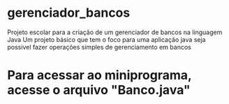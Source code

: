 # gerenciador_bancos
Projeto escolar para a criação de um gerenciador de bancos na linguagem Java
Um projeto básico que tem o foco para uma aplicação java seja possivel fazer operações simples de gerenciamento em bancos


# Para acessar ao miniprograma, acesse o arquivo "Banco.java"
